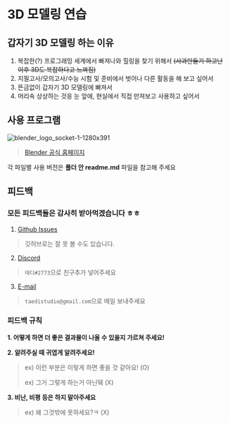 # 3D 모델링 연습

## 갑자기 3D 모델링 하는 이유
1. 복잡한(?) 프로그래밍 세계에서 빠져나와 힐링을 찾기 위해서 ~~(사과만들기 하고난 이후 3D도 복잡하다고 느껴짐)~~
2. 지필고사/모의고사/수능 시험 및 준비에서 벗어나 다른 활동을 해 보고 싶어서
3. 뜬금없이 갑자기 3D 모델링에 빠져서
4. 머리속 상상하는 것응 눈 앞에, 현실에서 직접 만져보고 사용하고 싶어서

## 사용 프로그램
![blender_logo_socket-1-1280x391](https://user-images.githubusercontent.com/42382793/114299822-572bfe80-9af8-11eb-90aa-a5ba2a95a348.png)
> [Blender 공식 홈페이지](https://www.blender.org/)

각 파일별 사용 버전은 **폴더 안 readme.md** 파일을 참고해 주세요

## 피드백
### 모든 피드백들은 감사히 받아먹겠습니다 ㅎㅎ

1. [Github Issues](https://github.com/taedi/3D-Modeling-Practice/issues)
> 깃허브로는 잘 못 볼 수도 있습니다.
2. [Discord](https://discord.com/)
> `태디#2773`으로 친구추가 넣어주세요
3. [E-mail](mailto:taedistudio@gmail.com)
> `taedistudio@gmail.com`으로 메일 보내주세요

### 피드백 규칙
**1. 어떻게 하면 더 좋은 결과물이 나올 수 있을지 가르쳐 주세요!**

**2. 알려주실 때 귀엽게 알려주세요!**
> ex) 이런 부분은 이렇게 하면 좋을 것 같아요! (O)
> 
> ex) 그거 그렇게 하는거 아닌뒈 (X)

**3. 비난, 비평 등은 하지 말아주세요**
> ex) 왜 그것밖에 못하세요?ㅋ (X)
